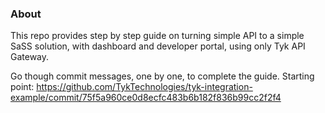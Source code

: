 ### About

This repo provides step by step guide on turning simple API to a simple SaSS solution, with dashboard and developer portal, using only Tyk API Gateway.

Go though commit messages, one by one, to complete the guide. 
Starting point: https://github.com/TykTechnologies/tyk-integration-example/commit/75f5a960ce0d8ecfc483b6b182f836b99cc2f2f4
